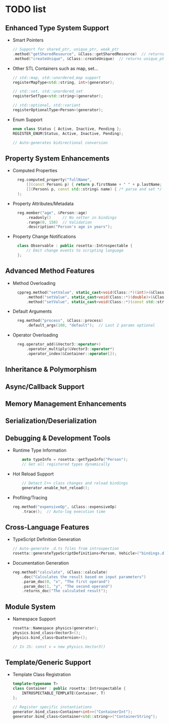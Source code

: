 # TODO list

## Enhanced Type System Support

- Smart Pointers
    ```cpp
    // Support for shared_ptr, unique_ptr, weak_ptr
    .method("getSharedResource", &Class::getSharedResource)  // returns shared_ptr<T>
    .method("createUnique", &Class::createUnique)  // returns unique_ptr<T>
    ```

- Other STL Containers such as map, set...
    ```cpp
    // std::map, std::unordered_map support
    registerMapType<std::string, int>(generator);

    // std::set, std::unordered_set
    registerSetType<std::string>(generator);

    // std::optional, std::variant
    registerOptionalType<Person>(generator);
    ```

- Enum Support
    ```cpp
    enum class Status { Active, Inactive, Pending };
    REGISTER_ENUM(Status, Active, Inactive, Pending);

    // Auto-generates bidirectional conversion
    ```
  
## Property System Enhancements

- Computed Properties
  ```cpp
    reg.computed_property("fullName", 
        [](const Person& p) { return p.firstName + " " + p.lastName; },
        [](Person& p, const std::string& name) { /* parse and set */ }
    );
  ```

- Property Attributes/Metadata
  ```cpp
    reg.member("age", &Person::age)
        .readonly()     // No setter in bindings
        .range(0, 150)  // Validation
        .description("Person's age in years");
  ```

- Property Change Notifications
  ```cpp
    class Observable : public rosetta::Introspectable {
        // Emit change events to scripting language
    };
  ```

## Advanced Method Features

- Method Overloading
  ```cpp
    cppreg.method("setValue", static_cast<void(Class::*)(int)>(&Class::setValue))
        .method("setValue", static_cast<void(Class::*)(double)>(&Class::setValue))
        .method("setValue", static_cast<void(Class::*)(const std::string&)>(&Class::setValue));
  ```

- Default Arguments
  ```cpp
    reg.method("process", &Class::process)
        .default_args(100, "default");  // Last 2 params optional
  ```

- Operator Overloading
  ```cpp
    reg.operator_add(&Vector3::operator+)
        .operator_multiply(&Vector3::operator*)
        .operator_index(&Container::operator[]);
  ```

## Inheritance & Polymorphism

## Async/Callback Support

## Memory Management Enhancements

## Serialization/Deserialization

## Debugging & Development Tools

- Runtime Type Information
    ```cpp
        auto typeInfo = rosetta::getTypeInfo("Person");
        // Get all registered types dynamically
    ```

- Hot Reload Support
    ```cpp
        // Detect C++ class changes and reload bindings
        generator.enable_hot_reload();
    ```

- Profiling/Tracing
    ```cpp
    reg.method("expensiveOp", &Class::expensiveOp)
        .trace();  // Auto-log execution time
    ```

## Cross-Language Features

- TypeScript Definition Generation
    ```cpp
    // Auto-generate .d.ts files from introspection
    rosetta::generateTypeScriptDefinitions<Person, Vehicle>("bindings.d.ts");
    ```

- Documentation Generation
    ```cpp
    reg.method("calculate", &Class::calculate)
        .doc("Calculates the result based on input parameters")
        .param_doc(0, "x", "The first operand")
        .param_doc(1, "y", "The second operand")
        .returns_doc("The calculated result");
    ```

## Module System

- Namespace Support
    ```cpp
    rosetta::Namespace physics(generator);
    physics.bind_class<Vector3>();
    physics.bind_class<Quaternion>();

    // In JS: const v = new physics.Vector3()
    ```

## Template/Generic Support

- Template Class Registration
    ```cpp
    template<typename T>
    class Container : public rosetta::Introspectable {
        INTROSPECTABLE_TEMPLATE(Container, T)
    };

    // Register specific instantiations
    generator.bind_class<Container<int>>("ContainerInt");
    generator.bind_class<Container<std::string>>("ContainerString");
    ```
